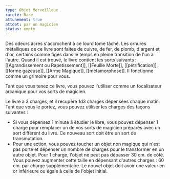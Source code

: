 ```yaml
---
type: Objet Merveilleux
rareté: Rare
attunement: true
attdet: par un magicien
status: empty
---
```

Des odeurs âcres s'accrochent à ce lourd tome tâché. Les ornures métalliques de ce livre sont faites de cuivre, de fer, de plomb, d'argent et d'or, certains comme figés dans le temps en pleine transition de l'un à l'autre. Quand il est trouvé, le livre contient les sorts suivants : [[Agrandissement ou Rapetissement]], [[Feuille Morte]], [[pétrification]], [[forme gazeuse]], [[Arme Magique]], [[métamorphose]]. Il fonctionne comme un grimoire pour vous.

Tant que vous tenez ce livre, vous pouvez l'utiliser comme un focalisateur arcanique pour vos sorts de magicien.

Le livre a 3 charges, et il récupère 1d3 charges dépensées chaque matin. Tant que vous le portez, vous pouvez utiliser les charges des façons suivantes : 
 - Si vous dépensez 1 minute à étudier le libre, vous pouvez dépenser 1 charge pour remplacer un de vos sorts de magicien préparés avec un sort différent du livre. Ce nouveau sort doit être un sort de transmutation.
 - Pour une action, vous pouvez toucher un objet non magique qui n'est pas porté et dépenser un nombre de charges pour le transformer en un autre objet. Pour 1 charge, l'objet ne peut pas dépasser 30 cm. de côté. Vous pouvez augmenter cette taille en dépensant d'autres charges : 60 cm. par charge supplémentaire. Le nouvel objet doit avoir une valeur en or inférieure ou égale à celle de l'objet initial.
